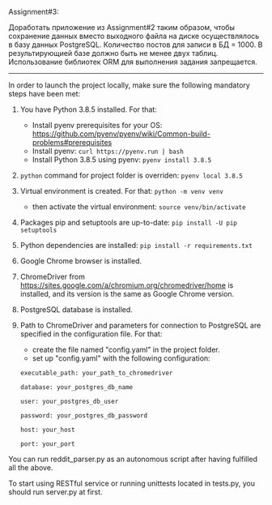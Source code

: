 Assignment#3:

Доработать приложение из Assignment#2 таким образом, чтобы сохранение данных вместо выходного файла на диске
осуществлялось в базу данных PostgreSQL. Количество постов для записи в БД = 1000.
В результирующией базе должно быть не менее двух таблиц.
Использование библиотек ORM для выполнения задания запрещается.

_____________________________________________________________________________________________


In order to launch the project locally, make sure the following mandatory steps have been met:
1. You have Python 3.8.5 installed. For that:
    * Install pyenv prerequisites for your OS:
      https://github.com/pyenv/pyenv/wiki/Common-build-problems#prerequisites
    * Install pyenv: `curl https://pyenv.run | bash`
    * Install Python 3.8.5 using pyenv: `pyenv install 3.8.5`
2. `python` command for project folder is overriden:
   `pyenv local 3.8.5`
3. Virtual environment is created. For that:
   `python -m venv venv`
   - then activate the virtual environment:
   `source venv/bin/activate`
4. Packages pip and setuptools are up-to-date:
   `pip install -U pip setuptools`
5. Python dependencies are installed:
   `pip install -r requirements.txt`
6. Google Chrome browser is installed.
7. ChromeDriver from https://sites.google.com/a/chromium.org/chromedriver/home is installed, and its version is the same as Google Chrome version.
8. PostgreSQL database is installed.
9. Path to ChromeDriver and parameters for connection to PostgreSQL are specified in the configuration file. For that:
   - create the file named "config.yaml" in the project folder.
   - set up "config.yaml" with the following configuration:
   
   `executable_path: your_path_to_chromedriver`
   
   `database: your_postgres_db_name`
   
   `user: your_postgres_db_user`
   
   `password: your_postgres_db_password`
   
   `host: your_host`
   
   `port: your_port`

You can run reddit_parser.py as an autonomous script after having fulfilled all the above.

To start using RESTful service or running unittests located in tests.py, you should run server.py at first.

